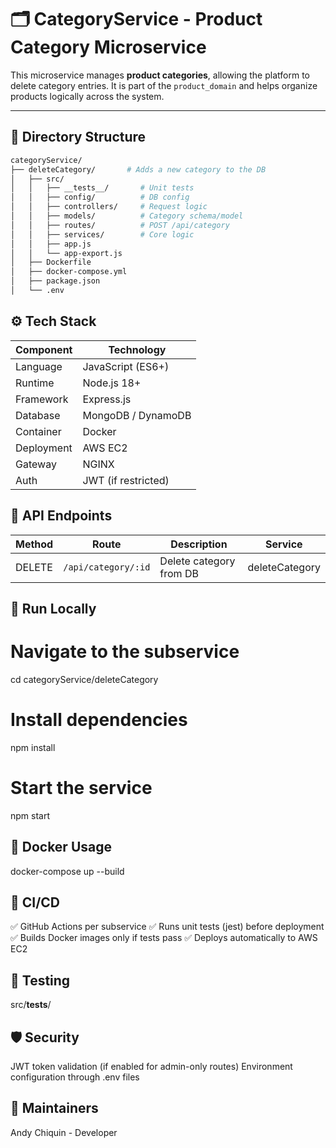 # 🗂️ CategoryService - Product Category Microservice

This microservice manages **product categories**, allowing the platform to delete category entries. It is part of the `product_domain` and helps organize products logically across the system.

---

## 🧩 Directory Structure

```bash
categoryService/
├── deleteCategory/       # Adds a new category to the DB
│   ├── src/
│   │   ├── __tests__/       # Unit tests
│   │   ├── config/          # DB config
│   │   ├── controllers/     # Request logic
│   │   ├── models/          # Category schema/model
│   │   ├── routes/          # POST /api/category
│   │   ├── services/        # Core logic
│   │   ├── app.js
│   │   └── app-export.js
│   ├── Dockerfile
│   ├── docker-compose.yml
│   ├── package.json
│   └── .env


```
## ⚙️ Tech Stack

| Component  | Technology          |
| ---------- | ------------------- |
| Language   | JavaScript (ES6+)   |
| Runtime    | Node.js 18+         |
| Framework  | Express.js          |
| Database   | MongoDB / DynamoDB  |
| Container  | Docker              |
| Deployment | AWS EC2             |
| Gateway    | NGINX               |
| Auth       | JWT (if restricted) |

## 📡 API Endpoints
| Method | Route               | Description             | Service        |
| ------ | ------------------- | ----------------------- | -------------- |
| DELETE | `/api/category/:id` | Delete category from DB | deleteCategory |


## 🚀 Run Locally
# Navigate to the subservice
cd categoryService/deleteCategory
# Install dependencies
npm install

# Start the service
npm start

## 🐳 Docker Usage
docker-compose up --build

## 🔄 CI/CD
✅ GitHub Actions per subservice
✅ Runs unit tests (jest) before deployment
✅ Builds Docker images only if tests pass
✅ Deploys automatically to AWS EC2

## 🧪 Testing
src/__tests__/

## 🛡️ Security
JWT token validation (if enabled for admin-only routes)
Environment configuration through .env files

## 🧠 Maintainers
Andy Chiquin - Developer 